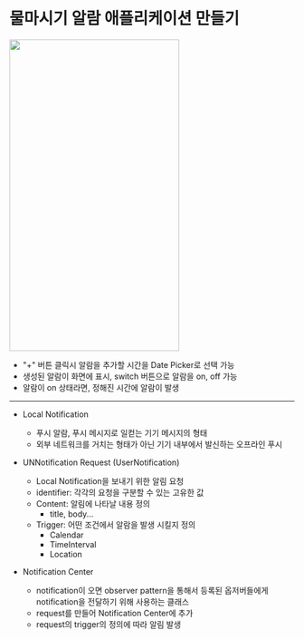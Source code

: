 물마시기 알람 애플리케이션 만들기
===========
<img src="https://user-images.githubusercontent.com/55949986/204124769-d0028d94-31f4-4d80-a3c5-dfb63a0dc455.gif" width="300" height="550"/>

* "+" 버튼 클릭시 알람을 추가할 시간을 Date Picker로 선택 가능
* 생성된 알람이 화면에 표시, switch 버튼으로 알람을 on, off 가능
* 알람이 on 상태라면, 정해진 시간에 알람이 발생
---------------------------------------

* Local Notification
  * 푸시 알람, 푸시 메시지로 일컫는 기기 메시지의 형태
  * 외부 네트워크를 거치는 형태가 아닌 기기 내부에서 발신하는 오프라인 푸시 

* UNNotification Request (UserNotification)
  * Local Notification을 보내기 위한 알림 요청
  * identifier: 각각의 요청을 구분할 수 있는 고유한 값
  * Content: 알림에 나타날 내용 정의
     * title, body...
  * Trigger: 어떤 조건에서 알람을 발생 시킬지 정의
    * Calendar
    * TimeInterval
    * Location

* Notification Center
  * notification이 오면 observer pattern을 통해서 등록된 옵저버들에게 notification을 전달하기 위해 사용하는 클래스
  * request를 만들어 Notification Center에 추가
  * request의 trigger의 정의에 따라 알림 발생
  
